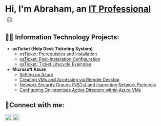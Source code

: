 <h1>Hi, I'm Abraham, an <a href="https://www.linkedin.com/in/abraham-medel-morales-b36a18a4/">IT Professional</a>☺</h1>

<h2>👨‍💻 Information Technology Projects:</h2>

- <b>osTicket (Help Desk Ticketing System)</b>
  - [osTicket: Prerequisites and Installation](https://github.com/AbrahamMedelMorales/osticket-prereqs)
  - [osTicket: Post-Installation Configuration](https://github.com/AbrahamMedelMorales/Post-Install-Config)
  - [osTicket: Ticket Lifecycle Examples](https://github.com/AbrahamMedelMorales/Ticket-Lifecycle)
- <b>Microsoft Azure</b>
  - [Setting up Azure](https://github.com/AbrahamMedelMorales/Setting-up-Azure)
  - [Creating VMs and Accessing via Remote Desktop](https://github.com/AbrahamMedelMorales/Creating-Virtual-Machines-and-Using-Remote-Desktops)
  - [Network Security Groups (NSGs) and Inspecting Network Protocols](https://github.com/AbrahamMedelMorales/Azure-Network-Protocols)
  - [Configuring On-premises Active Directory within Azure VMs](https://github.com/AbrahamMedelMorales/Configure-ad)

<h2>🤳Connect with me:</h2>

[<img align="left" alt="Abraham | LinkedIn" width="22px" src="https://cdn.jsdelivr.net/npm/simple-icons@v3/icons/linkedin.svg" />][linkedin]
[<img align="left" alt="Abraham | Instagram" width="22px" src="https://cdn.jsdelivr.net/npm/simple-icons@v3/icons/instagram.svg" />][instagram]


[instagram]: https://www.instagram.com/rosevilletoyotaabe/
[linkedin]: https://www.linkedin.com/in/abraham-medel-morales-b36a18a4/
